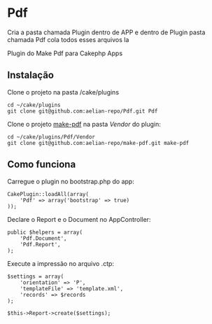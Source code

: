 # Pdf

Cria a pasta chamada Plugin  dentro de APP e dentro de Plugin pasta chamada Pdf cola todos esses arquivos la

Plugin do Make Pdf para Cakephp Apps

## Instalação

Clone o projeto na pasta /cake/plugins

```
cd ~/cake/plugins
git clone git@github.com:aelian-repo/Pdf.git Pdf
```

Clone o projeto [make-pdf](https://github.com/aelian-repo/make-pdf) na pasta *Vendor* do plugin:

```
cd ~/cake/plugins/Pdf/Vendor
git clone git@github.com:aelian-repo/make-pdf.git make-pdf
```

## Como funciona

Carregue o plugin no bootstrap.php do app:

```
CakePlugin::loadAll(array(
    'Pdf' => array('bootstrap' => true)
));
```

Declare o Report e o Document no AppController:

```
public $helpers = array(
    'Pdf.Document',
    'Pdf.Report', 
);  
```

Execute a impressão no arquivo .ctp:

```
$settings = array(
    'orientation' => 'P',
    'templateFile' => 'template.xml',
    'records' => $records
);

$this->Report->create($settings);
```


